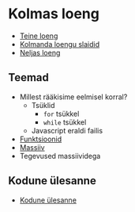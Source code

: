 # Kolmas loeng

- [Teine loeng](../loeng_02/README.md)
- [Kolmanda loengu slaidid](../loeng_03/slaidid.pdf)
- [Neljas loeng](../loeng_04/README.md)

## Teemad

- Millest rääkisime eelmisel korral?
  - Tsüklid
    - `for` tsükkel
    - `while` tsükkel
  - Javascript eraldi failis
- [Funktsioonid](../../concepts/funktsioon/README.md)
- [Massiiv](../../concepts/massiiv/README.md)
- Tegevused massiividega

## Kodune ülesanne

- [Kodune ülesanne](./homework.md)
